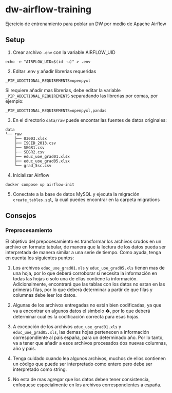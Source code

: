 # dw-airflow-training

Ejercicio de entrenamiento para poblar un DW por medio de Apache Airflow


## Setup

1. Crear archivo `.env` con la variable AIRFLOW_UID
```
echo -e "AIRFLOW_UID=$(id -u)" > .env
```

2. Editar .env y añadir librerias requeridas
```
_PIP_ADDITIONAL_REQUIREMENTS=openpyxl
```

Si requiere añadir mas librerias, debe editar la variable `_PIP_ADDITIONAL_REQUIREMENTS` separadando las librerias por comas, por ejemplo:
```
_PIP_ADDITIONAL_REQUIREMENTS=openpyxl,pandas
```

3. En el directorio `data/raw` puede encontar las fuentes de datos originales:
```
data
└── raw
    ├── 03003.xlsx
    ├── ISCED_2013.csv
    ├── SEGR1.csv
    ├── SEGR2.csv
    ├── educ_uoe_grad01.xlsx
    ├── educ_uoe_grad05.xlsx
    └── grad_5sc.csv
```

4. Inicializar Airflow
```
docker compose up airflow-init
```

5. Conectate a la base de datos MySQL y ejecuta la migración `create_tables.sql`, la cual puedes encontrar en la carpeta migrations

## Consejos

### Preprocesamiento

El objetivo del prepocesamiento es transformar los archivos crudos en un archivo en formato tabular, de manera que la lectura de los datos pueda ser interpretada de manera similar a una serie de tiempo. Como ayuda, tenga en cuenta los siguientes puntos:

1. Los archivos `educ_uoe_grad01.xls` y `educ_uoe_grad05.xls` tienen mas de una hoja, por lo que deberá corroborar si necesita la información en todas las hojas o solo una de ellas contiene la información. Adicionalmente, encontrará que las tablas con los datos no estan en las primeras filas, por lo que deberá determinar a partir de que filas y columnas debe leer los datos.

2. Algunas de los archivos entregadas no están bien codificadas, ya que va a encontrar en algunos datos el simbolo �, por lo que deberá determinar cual es la codificación correcta para esas hojas.

3. A excepción de los archivos `educ_uoe_grad01.xls` y `educ_uoe_grad05.xls`, las demas hojas pertenecen a información correspondiente al pais españa, para un determinado año. Por lo tanto, va a tener que añadir a esos archivos procesados dos nuevas columnas, año y pais.

4. Tenga cuidado cuando lea algunos archivos, muchos de ellos contienen un código que puede ser interpretado como entero pero debe ser interpretado como string.

5. No esta de mas agregar que los datos deben tener consistencia, enfoquese especialmente en los archivos correspondientes a españa.

